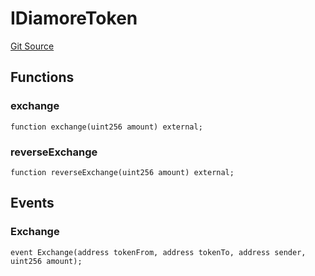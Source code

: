 # IDiamoreToken
[Git Source](https://github.com/DiamoreMarket/smart_contracts_sol/blob/1a7495662ef29cdbb3e771f245da1f2d67f4e41e/contracts/interfaces/IDiamoreToken.sol)


## Functions
### exchange


```solidity
function exchange(uint256 amount) external;
```

### reverseExchange


```solidity
function reverseExchange(uint256 amount) external;
```

## Events
### Exchange

```solidity
event Exchange(address tokenFrom, address tokenTo, address sender, uint256 amount);
```

